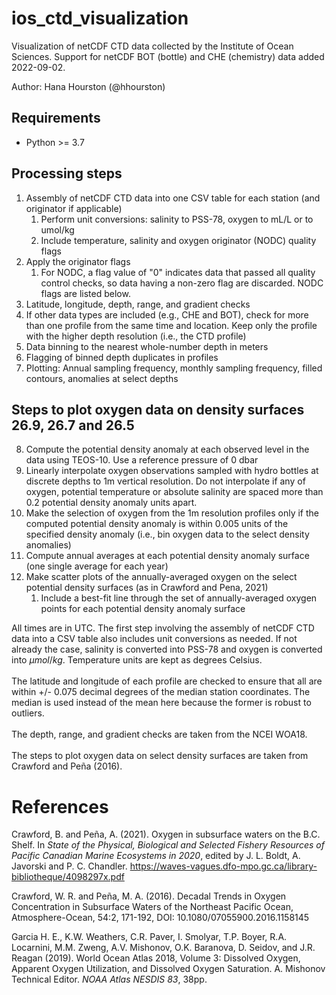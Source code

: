 # ios_ctd_visualization
Visualization of netCDF CTD data collected by the Institute of Ocean Sciences. Support for netCDF BOT (bottle) and CHE (chemistry) data added 2022-09-02.

Author: Hana Hourston (@hhourston)

## Requirements
* Python >= 3.7

## Processing steps
1. Assembly of netCDF CTD data into one CSV table for each station (and originator if applicable)
   1. Perform unit conversions: salinity to PSS-78, oxygen to mL/L or to umol/kg
   2. Include temperature, salinity and oxygen originator (NODC) quality flags
2. Apply the originator flags
   1. For NODC, a flag value of "0" indicates data that passed all quality control checks, so data having a non-zero flag are discarded. NODC flags are listed below. 
3. Latitude, longitude, depth, range, and gradient checks
4. If other data types are included (e.g., CHE and BOT), check for more than one profile from the same time and location. Keep only the profile with the higher depth resolution (i.e., the CTD profile) 
5. Data binning to the nearest whole-number depth in meters
6. Flagging of binned depth duplicates in profiles
7. Plotting: Annual sampling frequency, monthly sampling frequency, filled contours, anomalies at select depths

## Steps to plot oxygen data on density surfaces 26.9, 26.7 and 26.5
8. Compute the potential density anomaly at each observed level in the data using TEOS-10. Use a reference pressure of 0 dbar
9. Linearly interpolate oxygen observations sampled with hydro bottles at discrete depths to 1m vertical resolution. Do not interpolate if any of oxygen, potential temperature or absolute salinity are spaced more than 0.2 potential density anomaly units apart.
10. Make the selection of oxygen from the 1m resolution profiles only if the computed potential density anomaly is within 0.005 units of the specified density anomaly (i.e., bin oxygen data to the select density anomalies)
11. Compute annual averages at each potential density anomaly surface (one single average for each year)
12. Make scatter plots of the annually-averaged oxygen on the select potential density surfaces (as in Crawford and Pena, 2021)
      1. Include a best-fit line through the set of annually-averaged oxygen points for each potential density anomaly surface

All times are in UTC. 
The first step involving the assembly of netCDF CTD data into a 
CSV table also includes unit conversions as needed. If not 
already the case, salinity is converted into PSS-78 and oxygen 
is converted into $\mu mol/kg$. Temperature units are kept as 
degrees Celsius.  
\
The latitude and longitude of each profile are checked to ensure 
that all are within +/- 0.075 decimal degrees of the median 
station coordinates. The median is used instead of the mean here 
because the former is robust to outliers.  
\
The depth, range, and gradient checks are taken from the NCEI WOA18.  
\
The steps to plot oxygen data on select density surfaces are 
taken from Crawford and Peña (2016).

# References
Crawford, B. and Peña, A. (2021). Oxygen in subsurface waters on 
the B.C. Shelf. In *State of the Physical, Biological and 
Selected Fishery Resources of Pacific Canadian Marine Ecosystems 
in 2020*, edited by J. L. Boldt, A. Javorski and P. C. Chandler. 
https://waves-vagues.dfo-mpo.gc.ca/library-bibliotheque/4098297x.pdf

Crawford, W. R. and Peña, M. A. (2016). Decadal Trends in Oxygen 
Concentration in Subsurface Waters of the Northeast Pacific 
Ocean, Atmosphere-Ocean, 54:2, 171-192, 
DOI: 10.1080/07055900.2016.1158145

Garcia H. E., K.W. Weathers, C.R. Paver, I. Smolyar, T.P. Boyer,
R.A. Locarnini, M.M. Zweng, A.V. Mishonov, O.K. Baranova, D. 
Seidov, and J.R. Reagan (2019). World Ocean Atlas 2018, Volume 
3: Dissolved Oxygen, Apparent Oxygen Utilization, and Dissolved 
Oxygen Saturation. A. Mishonov Technical Editor. 
*NOAA Atlas NESDIS 83*, 38pp.
